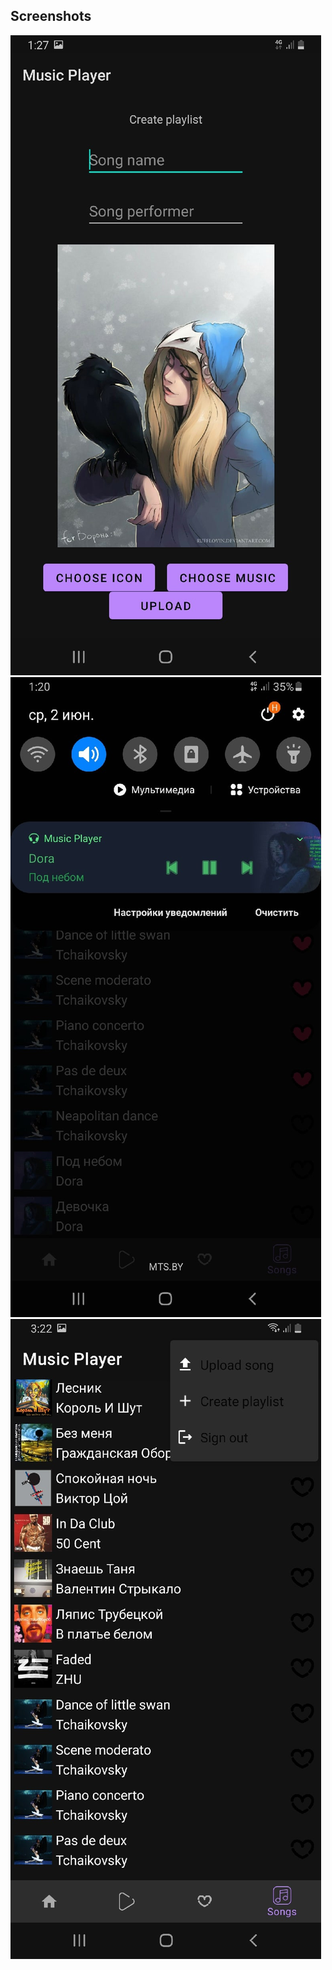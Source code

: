 ## Screenshots
![alt text](https://github.com/Valentin2508247/Music-player/blob/master/screenshots/1.jpg?raw=true)
![alt text](https://github.com/Valentin2508247/Music-player/blob/master/screenshots/2.jpg?raw=true)
![alt text](https://github.com/Valentin2508247/Music-player/blob/master/screenshots/3.jpg?raw=true)